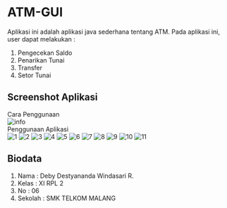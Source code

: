 # ATM-GUI

Aplikasi ini adalah aplikasi java sederhana tentang ATM. Pada aplikasi ini, user dapat melakukan :
1. Pengecekan Saldo
2. Penarikan Tunai
3. Transfer
4. Setor Tunai

## Screenshot Aplikasi
Cara Penggunaan
<br>
![info](https://cloud.githubusercontent.com/assets/22131289/22769951/dc51f578-eebe-11e6-9ef6-a717491c0fd4.JPG)
<br>
Penggunaan Aplikasi
<br>
![1](https://cloud.githubusercontent.com/assets/22131289/22769942/dc155ece-eebe-11e6-86f3-36744a2b0503.JPG)
![2](https://cloud.githubusercontent.com/assets/22131289/22769943/dc18280c-eebe-11e6-88d6-0dc54df196c2.JPG)
![3](https://cloud.githubusercontent.com/assets/22131289/22769941/dc14993a-eebe-11e6-96bc-98046644e1fc.JPG)
![4](https://cloud.githubusercontent.com/assets/22131289/22769940/dc1242de-eebe-11e6-9daa-81b5c8b7a553.JPG)
![5](https://cloud.githubusercontent.com/assets/22131289/22769945/dc1c67b4-eebe-11e6-92a3-c08d42884d81.JPG)
![6](https://cloud.githubusercontent.com/assets/22131289/22769944/dc18aa98-eebe-11e6-95f6-ca5bce75acc7.JPG)
![7](https://cloud.githubusercontent.com/assets/22131289/22769946/dc34d8bc-eebe-11e6-8c5b-679f7828919e.JPG)
![8](https://cloud.githubusercontent.com/assets/22131289/22769947/dc3944ce-eebe-11e6-91b8-04a105c21715.JPG)
![9](https://cloud.githubusercontent.com/assets/22131289/22769948/dc41ba00-eebe-11e6-880d-8f23c06b3f5c.JPG)
![10](https://cloud.githubusercontent.com/assets/22131289/22769949/dc46a60a-eebe-11e6-9e72-29a37ffeedeb.JPG)
![11](https://cloud.githubusercontent.com/assets/22131289/22769950/dc4b93fe-eebe-11e6-90e3-fb23c3ec02a4.JPG)

## Biodata

1. Nama     : Deby Destyananda Windasari R.
2. Kelas    : XI RPL 2
3. No       : 06
4. Sekolah  : SMK TELKOM MALANG
